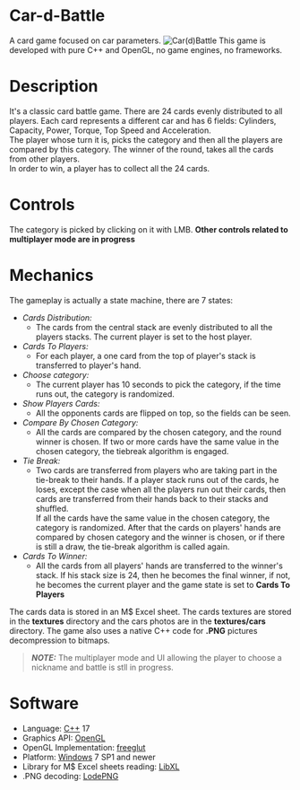 # Car-d-Battle
A card game focused on car parameters.
![Car(d)Battle](https://user-images.githubusercontent.com/37122127/119583742-873d1180-bdc7-11eb-8389-6f67f44bfbe9.png)
This game is developed with pure C++ and OpenGL, no game engines, no frameworks.
# Description
It's a classic card battle game. There are 24 cards evenly distributed to all players. Each card represents a different car and has 6 fields: Cylinders, Capacity, Power, Torque, Top Speed and Acceleration.  
The player whose turn it is, picks the category and then all the players are compared by this category. The winner of the round, takes all the cards from other players.  
In order to win, a player has to collect all the 24 cards.
# Controls
The category is picked by clicking on it with LMB.
**Other controls related to multiplayer mode are in progress**
# Mechanics
The gameplay is actually a state machine, there are 7 states:
* *Cards Distribution:*
  * The cards from the central stack are evenly distributed to all the players stacks. The current player is set to the host player.
* *Cards To Players:*
  * For each player, a one card from the top of player's stack is transferred to player's hand.
* *Choose category:*
  * The current player has 10 seconds to pick the category, if the time runs out, the category is randomized.
* *Show Players Cards:*
  * All the opponents cards are flipped on top, so the fields can be seen.
* *Compare By Chosen Category:*
  * All the cards are compared by the chosen category, and the round winner is chosen. If two or more cards have the same value in the chosen category, the tiebreak algorithm is engaged.
* *Tie Break:*
  * Two cards are transferred from players who are taking part in the tie-break to their hands. If a player stack runs out of the cards, he loses, except the case when all the players run out their cards, then cards are transferred from their hands back to their stacks and shuffled.  
  If all the cards have the same value in the chosen category, the category is randomized.
  After that the cards on players' hands are compared by chosen category and the winner is chosen, or if there is still a draw, the tie-break algorithm is called again.
* *Cards To Winner:*
  * All the cards from all players' hands are transferred to the winner's stack. If his stack size is 24, then he becomes the final winner, if not, he becomes the current player and the game state is set to **Cards To Players**

The cards data is stored in an M$ Excel sheet. The cards textures are stored in the **textures** directory and the cars photos are in the **textures/cars** directory.
The game also uses a native C++ code for **.PNG** pictures decompression to bitmaps.  
> **_NOTE:_** The multiplayer mode and UI allowing the player to choose a nickname and battle is stll in progress.
# Software
* Language: [C++](https://www.cplusplus.com/) 17
* Graphics API: [OpenGL](https://www.opengl.org/)
* OpenGL Implementation: [freeglut](http://freeglut.sourceforge.net/)
* Platform: [Windows](https://www.microsoft.com/en-us/windows) 7 SP1 and newer
* Library for M$ Excel sheets reading: [LibXL](https://www.libxl.com/)
* .PNG decoding: [LodePNG](https://github.com/lvandeve/lodepng)
